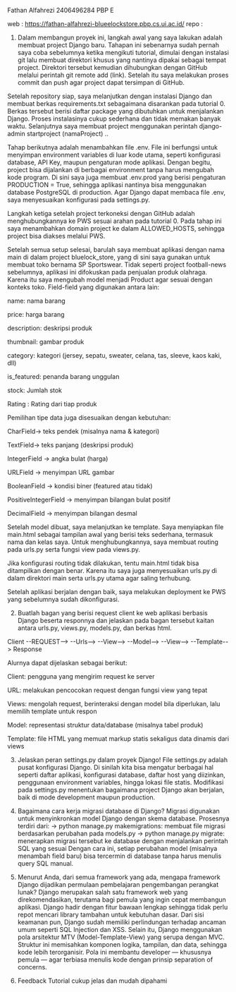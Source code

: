 Fathan Alfahrezi
2406496284
PBP E

web : https://fathan-alfahrezi-blueelockstore.pbp.cs.ui.ac.id/
repo : 


1. Dalam membangun proyek ini, langkah awal yang saya lakukan adalah membuat project Django baru. Tahapan ini sebenarnya sudah pernah saya coba sebelumnya ketika mengikuti tutorial, dimulai dengan instalasi git lalu membuat direktori khusus yang nantinya dipakai sebagai tempat project. Direktori tersebut kemudian dihubungkan dengan GitHub melalui perintah git remote add (link). Setelah itu saya melakukan proses commit dan push agar project dapat tersimpan di GitHub.

Setelah repository siap, saya melanjutkan dengan instalasi Django dan membuat berkas requirements.txt sebagaimana disarankan pada tutorial 0. Berkas tersebut berisi daftar package yang dibutuhkan untuk menjalankan Django. Proses instalasinya cukup sederhana dan tidak memakan banyak waktu. Selanjutnya saya membuat project menggunakan perintah django-admin startproject (namaProject) ..

Tahap berikutnya adalah menambahkan file .env. File ini berfungsi untuk menyimpan environment variables di luar kode utama, seperti konfigurasi database, API Key, maupun pengaturan mode aplikasi. Dengan begitu, project bisa dijalankan di berbagai environment tanpa harus mengubah kode program. Di sini saya juga membuat .env.prod yang berisi pengaturan PRODUCTION = True, sehingga aplikasi nantinya bisa menggunakan database PostgreSQL di production. Agar Django dapat membaca file .env, saya menyesuaikan konfigurasi pada settings.py.

Langkah ketiga setelah project terkoneksi dengan GitHub adalah menghubungkannya ke PWS sesuai arahan pada tutorial 0. Pada tahap ini saya menambahkan domain project ke dalam ALLOWED_HOSTS, sehingga project bisa diakses melalui PWS.

Setelah semua setup selesai, barulah saya membuat aplikasi dengan nama main di dalam project bluelock_store, yang di sini saya gunakan untuk membuat toko bernama SP Sportswear. Tidak seperti project football-news sebelumnya, aplikasi ini difokuskan pada penjualan produk olahraga. Karena itu saya mengubah model menjadi Product agar sesuai dengan konteks toko. Field-field yang digunakan antara lain:

name: nama barang

price: harga barang

description: deskripsi produk

thumbnail: gambar produk

category: kategori (jersey, sepatu, sweater, celana, tas, sleeve, kaos kaki, dll)

is_featured: penanda barang unggulan

stock: Jumlah stok

Rating : Rating dari tiap produk

Pemilihan tipe data juga disesuaikan dengan kebutuhan:

CharField-> teks pendek (misalnya nama & kategori)

TextField-> teks panjang (deskripsi produk)

IntegerField -> angka bulat (harga)

URLField -> menyimpan URL gambar

BooleanField -> kondisi biner (featured atau tidak)

PositiveIntegerField -> menyimpan bilangan bulat positif

DecimalField -> menyimpan bilangan desmal

Setelah model dibuat, saya melanjutkan ke template. Saya menyiapkan file main.html sebagai tampilan awal yang berisi teks sederhana, termasuk nama dan kelas saya. Untuk menghubungkannya, saya membuat routing pada urls.py serta fungsi view pada views.py. 

Jika konfigurasi routing tidak dilakukan, tentu main.html tidak bisa ditampilkan dengan benar. Karena itu saya juga menyesuaikan urls.py di dalam direktori main serta urls.py utama agar saling terhubung.

Setelah aplikasi berjalan dengan baik, saya melakukan deployment ke PWS yang sebelumnya sudah dikonfigurasi.

2. Buatlah bagan yang berisi request client ke web aplikasi berbasis Django beserta responnya dan jelaskan pada bagan tersebut kaitan antara urls.py, views.py, models.py, dan berkas html.

Client --REQUEST--> --Urls--> --View--> --Model--> --View--> --Template--> Response 

Alurnya dapat dijelaskan sebagai berikut:

Client: pengguna yang mengirim request ke server

URL: melakukan pencocokan request dengan fungsi view yang tepat

Views: mengolah request, berinteraksi dengan model bila diperlukan, lalu memilih template untuk respon

Model: representasi struktur data/database (misalnya tabel produk)

Template: file HTML yang memuat markup statis sekaligus data dinamis dari views

3. Jelaskan peran settings.py dalam proyek Django!
File settings.py adalah pusat konfigurasi Django. Di sinilah kita bisa mengatur berbagai hal seperti daftar aplikasi, konfigurasi database, daftar host yang diizinkan, penggunaan environment variables, hingga lokasi file statis. Modifikasi pada settings.py menentukan bagaimana project Django akan berjalan, baik di mode development maupun production.

4. Bagaimana cara kerja migrasi database di Django?
Migrasi digunakan untuk menyinkronkan model Django dengan skema database. Prosesnya terdiri dari:
-> python manage.py makemigrations: membuat file migrasi berdasarkan perubahan pada models.py
-> python manage.py migrate: menerapkan migrasi tersebut ke database dengan menjalankan perintah SQL yang sesuai
Dengan cara ini, setiap perubahan model (misalnya menambah field baru) bisa tercermin di database tanpa harus menulis query SQL manual.

5. Menurut Anda, dari semua framework yang ada, mengapa framework Django dijadikan permulaan pembelajaran pengembangan perangkat lunak?
Django merupakan salah satu framework web yang direkomendasikan, terutama bagi pemula yang ingin cepat membangun aplikasi. Django hadir dengan fitur bawaan lengkap sehingga tidak perlu repot mencari library tambahan untuk kebutuhan dasar. Dari sisi keamanan pun, Django sudah memiliki perlindungan terhadap ancaman umum seperti SQL Injection dan XSS.
Selain itu, Django menggunakan pola arsitektur MTV (Model-Template-View) yang serupa dengan MVC. Struktur ini memisahkan komponen logika, tampilan, dan data, sehingga kode lebih terorganisir. Pola ini membantu developer — khususnya pemula — agar terbiasa menulis kode dengan prinsip separation of concerns.


6. Feedback
Tutorial cukup jelas dan mudah dipahami


	
